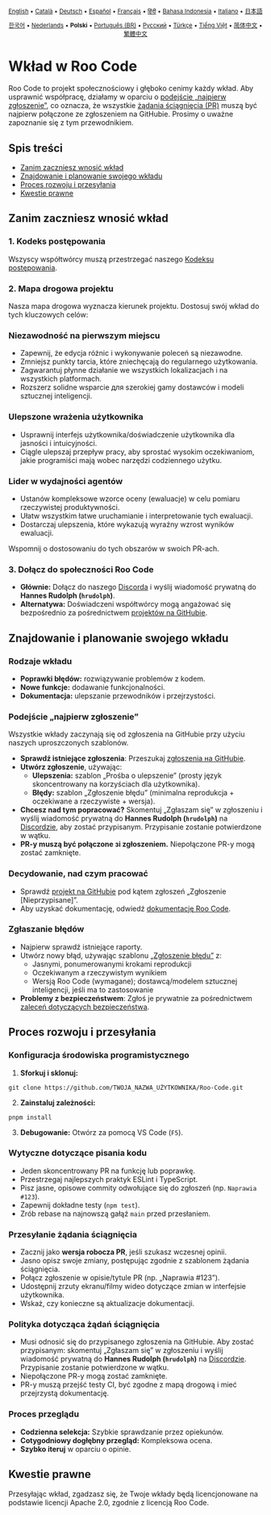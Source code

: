 <div align="center">
<sub>

[English](../../CONTRIBUTING.md) • [Català](../ca/CONTRIBUTING.md) • [Deutsch](../de/CONTRIBUTING.md) • [Español](../es/CONTRIBUTING.md) • [Français](../fr/CONTRIBUTING.md) • [हिंदी](../hi/CONTRIBUTING.md) • [Bahasa Indonesia](../id/CONTRIBUTING.md) • [Italiano](../it/CONTRIBUTING.md) • [日本語](../ja/CONTRIBUTING.md)

</sub>
<sub>

[한국어](../ko/CONTRIBUTING.md) • [Nederlands](../nl/CONTRIBUTING.md) • <b>Polski</b> • [Português (BR)](../pt-BR/CONTRIBUTING.md) • [Русский](../ru/CONTRIBUTING.md) • [Türkçe](../tr/CONTRIBUTING.md) • [Tiếng Việt](../vi/CONTRIBUTING.md) • [简体中文](../zh-CN/CONTRIBUTING.md) • [繁體中文](../zh-TW/CONTRIBUTING.md)

</sub>
</div>

# Wkład w Roo Code

Roo Code to projekt społecznościowy i głęboko cenimy każdy wkład. Aby usprawnić współpracę, działamy w oparciu o [podejście „najpierw zgłoszenie”](#podejście-najpierw-zgłoszenie), co oznacza, że wszystkie [żądania ściągnięcia (PR)](#przesyłanie-żądania-ściągnięcia) muszą być najpierw połączone ze zgłoszeniem na GitHubie. Prosimy o uważne zapoznanie się z tym przewodnikiem.

## Spis treści

- [Zanim zaczniesz wnosić wkład](#zanim-zaczniesz-wnosić-wkład)
- [Znajdowanie i planowanie swojego wkładu](#znajdowanie-i-planowanie-swojego-wkładu)
- [Proces rozwoju i przesyłania](#proces-rozwoju-i-przesyłania)
- [Kwestie prawne](#kwestie-prawne)

## Zanim zaczniesz wnosić wkład

### 1. Kodeks postępowania

Wszyscy współtwórcy muszą przestrzegać naszego [Kodeksu postępowania](./CODE_OF_CONDUCT.md).

### 2. Mapa drogowa projektu

Nasza mapa drogowa wyznacza kierunek projektu. Dostosuj swój wkład do tych kluczowych celów:

### Niezawodność na pierwszym miejscu

- Zapewnij, że edycja różnic i wykonywanie poleceń są niezawodne.
- Zmniejsz punkty tarcia, które zniechęcają do regularnego użytkowania.
- Zagwarantuj płynne działanie we wszystkich lokalizacjach i na wszystkich platformach.
- Rozszerz solidne wsparcie для szerokiej gamy dostawców i modeli sztucznej inteligencji.

### Ulepszone wrażenia użytkownika

- Usprawnij interfejs użytkownika/doświadczenie użytkownika dla jasności i intuicyjności.
- Ciągle ulepszaj przepływ pracy, aby sprostać wysokim oczekiwaniom, jakie programiści mają wobec narzędzi codziennego użytku.

### Lider w wydajności agentów

- Ustanów kompleksowe wzorce oceny (ewaluacje) w celu pomiaru rzeczywistej produktywności.
- Ułatw wszystkim łatwe uruchamianie i interpretowanie tych ewaluacji.
- Dostarczaj ulepszenia, które wykazują wyraźny wzrost wyników ewaluacji.

Wspomnij o dostosowaniu do tych obszarów w swoich PR-ach.

### 3. Dołącz do społeczności Roo Code

- **Głównie:** Dołącz do naszego [Discorda](https://discord.gg/roocode) i wyślij wiadomość prywatną do **Hannes Rudolph (`hrudolph`)**.
- **Alternatywa:** Doświadczeni współtwórcy mogą angażować się bezpośrednio za pośrednictwem [projektów na GitHubie](https://github.com/orgs/RooCodeInc/projects/1).

## Znajdowanie i planowanie swojego wkładu

### Rodzaje wkładu

- **Poprawki błędów:** rozwiązywanie problemów z kodem.
- **Nowe funkcje:** dodawanie funkcjonalności.
- **Dokumentacja:** ulepszanie przewodników i przejrzystości.

### Podejście „najpierw zgłoszenie”

Wszystkie wkłady zaczynają się od zgłoszenia na GitHubie przy użyciu naszych uproszczonych szablonów.

- **Sprawdź istniejące zgłoszenia**: Przeszukaj [zgłoszenia на GitHubie](https://github.com/RooCodeInc/Roo-Code/issues).
- **Utwórz zgłoszenie**, używając:
    - **Ulepszenia:** szablon „Prośba o ulepszenie” (prosty język skoncentrowany na korzyściach dla użytkownika).
    - **Błędy:** szablon „Zgłoszenie błędu” (minimalna reprodukcja + oczekiwane a rzeczywiste + wersja).
- **Chcesz nad tym popracować?** Skomentuj „Zgłaszam się” w zgłoszeniu i wyślij wiadomość prywatną do **Hannes Rudolph (`hrudolph`)** na [Discordzie](https://discord.gg/roocode), aby zostać przypisanym. Przypisanie zostanie potwierdzone w wątku.
- **PR-y muszą być połączone зі zgłoszeniem.** Niepołączone PR-y mogą zostać zamknięte.

### Decydowanie, nad czym pracować

- Sprawdź [projekt na GitHubie](https://github.com/orgs/RooCodeInc/projects/1) pod kątem zgłoszeń „Zgłoszenie [Nieprzypisane]”.
- Aby uzyskać dokumentację, odwiedź [dokumentację Roo Code](https://github.com/RooCodeInc/Roo-Code-Docs).

### Zgłaszanie błędów

- Najpierw sprawdź istniejące raporty.
- Utwórz nowy błąd, używając szablonu [„Zgłoszenie błędu”](https://github.com/RooCodeInc/Roo-Code/issues/new/choose) z:
    - Jasnymi, ponumerowanymi krokami reprodukcji
    - Oczekiwanym a rzeczywistym wynikiem
    - Wersją Roo Code (wymagane); dostawcą/modelem sztucznej inteligencji, jeśli ma to zastosowanie
- **Problemy z bezpieczeństwem**: Zgłoś je prywatnie za pośrednictwem [zaleceń dotyczących bezpieczeństwa](https://github.com/RooCodeInc/Roo-Code/security/advisories/new).

## Proces rozwoju i przesyłania

### Konfiguracja środowiska programistycznego

1. **Sforkuj i sklonuj:**

```
git clone https://github.com/TWOJA_NAZWA_UŻYTKOWNIKA/Roo-Code.git
```

2. **Zainstaluj zależności:**

```
pnpm install
```

3. **Debugowanie:** Otwórz za pomocą VS Code (`F5`).

### Wytyczne dotyczące pisania kodu

- Jeden skoncentrowany PR na funkcję lub poprawkę.
- Przestrzegaj najlepszych praktyk ESLint i TypeScript.
- Pisz jasne, opisowe commity odwołujące się do zgłoszeń (np. `Naprawia #123`).
- Zapewnij dokładne testy (`npm test`).
- Zrób rebase na najnowszą gałąź `main` przed przesłaniem.

### Przesyłanie żądania ściągnięcia

- Zacznij jako **wersja robocza PR**, jeśli szukasz wczesnej opinii.
- Jasno opisz swoje zmiany, postępując zgodnie z szablonem żądania ściągnięcia.
- Połącz zgłoszenie w opisie/tytule PR (np. „Naprawia #123”).
- Udostępnij zrzuty ekranu/filmy wideo dotyczące zmian w interfejsie użytkownika.
- Wskaż, czy konieczne są aktualizacje dokumentacji.

### Polityka dotycząca żądań ściągnięcia

- Musi odnosić się do przypisanego zgłoszenia na GitHubie. Aby zostać przypisanym: skomentuj „Zgłaszam się” w zgłoszeniu i wyślij wiadomość prywatną do **Hannes Rudolph (`hrudolph`)** na [Discordzie](https://discord.gg/roocode). Przypisanie zostanie potwierdzone w wątku.
- Niepołączone PR-y mogą zostać zamknięte.
- PR-y muszą przejść testy CI, być zgodne z mapą drogową i mieć przejrzystą dokumentację.

### Proces przeglądu

- **Codzienna selekcja:** Szybkie sprawdzanie przez opiekunów.
- **Cotygodniowy dogłębny przegląd:** Kompleksowa ocena.
- **Szybko iteruj** w oparciu o opinie.

## Kwestie prawne

Przesyłając wkład, zgadzasz się, że Twoje wkłady będą licencjonowane na podstawie licencji Apache 2.0, zgodnie z licencją Roo Code.
